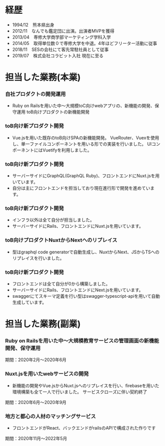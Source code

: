 # 経歴
- 1994/12　熊本県出身
- 2012/11　なんでも鑑定団に出演。出演者MVPを獲得
- 2013/04　専修大学商学部マーケティング学科入学
- 2014/05　取得単位数０で専修大学を中退。4年ほどフリーター活動に従事
- 2018/11　SESの会社にて客先常駐社員として従事
- 2019/07　株式会社コラビット入社 現在に至る

# 担当した業務(本業)
### 自社プロダクトの開発運用

- Ruby on Railsを用いた中〜大規模toC向けwebアプリの、新機能の開発、保守運用
toB向けプロダクトの新機能開発

### toB向け新プロダクト開発
- Vue.jsを用いた既存のtoB向けSPAの新機能開発。 VueRouter、Vuexを使用し、単一ファイルコンポーネントを用いる形での実装を行いました。
    UIコンポーネントにはVuetifyを利用しました。

### toB向け新プロダクト開発
- サーバーサイドにGraphQL(GraphQL Ruby)、フロントエンドにNuxt.jsを用いています。
- 自分は主にフロントエンドを担当しており現在進行形で開発を進めています。

### toB向け新プロダクト開発
- インフラ以外は全て自分が担当しました。
- サーバーサイドにRails、フロントエンドにNuxt.jsを用いています。

### toB向けプロダクトNuxtからNextへのリプレイス
- 型はgraphql code generatorで自動生成し、NuxtからNext、JSからTSへのリプレイスを行いました。

### toB向け新プロダクト開発
- フロントエンドは全て自分が0から構築しました。
- サーバーサイドにRails、フロントエンドにNext.jsを用いています。
- swaggerにてスキーマ定義を行い型はswagger-typescript-apiを用いて自動生成しています。

# 担当した業務(副業)
### Ruby on Railsを用いた中〜大規模教育サービスの管理画面の新機能開発、保守運用

期間：2020年2月〜2020年6月

### Nuxt.jsを用いたwebサービスの開発
- 新機能の開発やVue.jsからNuxt.jsへのリプレイスを行い、firebaseを用いた環境構築も全て一人で行いました。
サービスクローズに伴い契約終了 

期間：2020年6月〜2020年9月

### 地方と都心の人材のマッチングサービス
- フロントエンドがReact、バックエンドがrailsのAPIで構成された作りです

期間：2020年11月〜2022年5月
